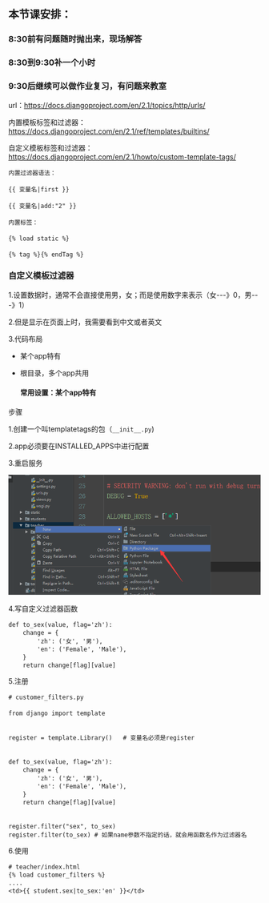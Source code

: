 ## 本节课安排：

### 8:30前有问题随时抛出来，现场解答

### 8:30到9:30补一个小时

### 9:30后继续可以做作业复习，有问题来教室

url：https://docs.djangoproject.com/en/2.1/topics/http/urls/

内置模板标签和过滤器：https://docs.djangoproject.com/en/2.1/ref/templates/builtins/

自定义模板标签和过滤器：https://docs.djangoproject.com/en/2.1/howto/custom-template-tags/

```
内置过滤器语法：

{{ 变量名|first }}

{{ 变量名|add:"2" }}

内置标签：

{% load static %}

{% tag %}{% endTag %}
```

### 自定义模板过滤器

1.设置数据时，通常不会直接使用男，女；而是使用数字来表示（女---》0，男---》1）

2.但是显示在页面上时，我需要看到中文或者英文

3.代码布局

- 某个app特有

- 根目录，多个app共用

  #### 常用设置：某个app特有

步骤

1.创建一个叫templatetags的包（`__init__.py`)

2.app必须要在INSTALLED_APPS中进行配置

3.重启服务

![1567861916471](assets/1567861916471.png)

4.写自定义过滤器函数

```
def to_sex(value, flag='zh'):
    change = {
        'zh': ('女', '男'),
        'en': ('Female', 'Male'),
    }
    return change[flag][value]
```

5.注册

```
# customer_filters.py

from django import template


register = template.Library()   # 变量名必须是register


def to_sex(value, flag='zh'):
    change = {
        'zh': ('女', '男'),
        'en': ('Female', 'Male'),
    }
    return change[flag][value]


register.filter("sex", to_sex)
register.filter(to_sex)	# 如果name参数不指定的话，就会用函数名作为过滤器名
```

6.使用

```
# teacher/index.html
{% load customer_filters %}
....
<td>{{ student.sex|to_sex:'en' }}</td>
```





















